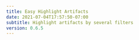 ```yaml
---
title: Easy Highlight Artifacts
date: 2021-07-04T17:57:50-07:00
subtitle: Highlight artifacts by several filters
version: 0.6.5
---
```

